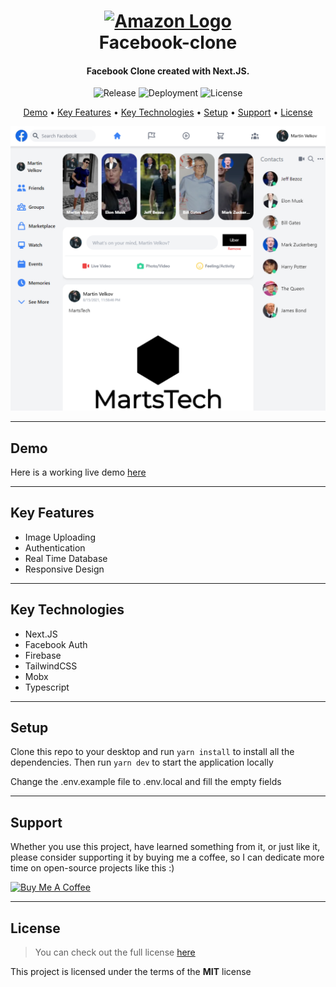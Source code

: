 <h1 align="center">
  <a href="https://facebook-clone-martstech.vercel.app">
      <img width="200px" src="https://upload.wikimedia.org/wikipedia/commons/thumb/5/51/Facebook_f_logo_%282019%29.svg/1024px-Facebook_f_logo_%282019%29.svg.png" alt="Amazon Logo" />
  </a>
  <br />
  Facebook-clone
  <br />
</h1>

<h4 align="center">
   Facebook Clone created with Next.JS</a>.
</h4>

<p align="center">
   <img src="https://img.shields.io/github/v/release/MartsTech/facebook-clone" alt="Release" />
   <img src="https://vercelbadge.vercel.app/api/MartsTech/facebook-clone" alt="Deployment" />
   <img src="https://img.shields.io/github/license/MartsTech/facebook-clone" alt="License" />
</p>

<p align="center">
  <a href="#demo">Demo</a> •
  <a href="#key-features">Key Features</a> •
  <a href="#key-technologies">Key Technologies</a> •
  <a href="#setup">Setup</a> •
  <a href="#support">Support</a> •
  <a href="#license">License</a>
</p>

![Homepage Screenshot](public/screenshots/home.png?raw=true "Homepage Screenshot")

---

## Demo

Here is a working live demo [here](https://facebook-clone-martstech.vercel.app)

---

## Key Features

- Image Uploading
- Authentication
- Real Time Database
- Responsive Design

---

## Key Technologies

- Next.JS
- Facebook Auth
- Firebase
- TailwindCSS
- Mobx
- Typescript

---

## Setup

Clone this repo to your desktop and run `yarn install` to install all the dependencies.
Then run `yarn dev` to start the application locally

Change the .env.example file to .env.local and fill the empty fields

---

## Support

Whether you use this project, have learned something from it, or just like it, please consider supporting it by buying me a coffee, so I can dedicate more time on open-source projects like this :)

<a href="https://www.buymeacoffee.com/martstech" target="_blank">
  <img src="https://cdn.buymeacoffee.com/buttons/v2/default-yellow.png" alt="Buy Me A Coffee" height="60px" width="217px" />
</a>

---

## License

> You can check out the full license [here](https://github.com/MartsTech/facebook-clone/blob/main/LICENSE)

This project is licensed under the terms of the **MIT** license
